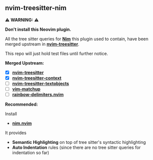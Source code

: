 ## nvim-treesitter-nim

 ⚠️ **WARNING:** ⚠️

**Don't install this Neovim plugin.**

All the tree sitter queries for [**Nim**](https://nim-lang.org) this plugin used to contain, have been merged upstream in
[**nvim-treesitter**](https://github.com/nvim-treesitter/nvim-treesitter).

This repo will just hold test files until further notice.

**Merged Upstream:**
- [x] [**nvim-treesitter**](https://github.com/nvim-treesitter/nvim-treesitter)
- [x] [**nvim-treesitter-context**](https://github.com/nvim-treesitter/nvim-treesitter-context)
- [ ] [**nvim-treesitter-textobjects**](https://github.com/nvim-treesitter/nvim-treesitter-textobjects)
- [ ] [**vim-matchup**](https://github.com/andymass/vim-matchup)
- [ ] [**rainbow-delimiters.nvim**](https://github.com/HiPhish/rainbow-delimiters.nvim)

**Recommended:**

Install

- [**nim.nvim**](https://github.com/alaviss/nim.nvim)

It provides 
- **Semantic Highlighting** on top of tree sitter's syntactic highlighting
- **Auto Indentation** rules (since there are no tree sitter queries for indentation so far)
